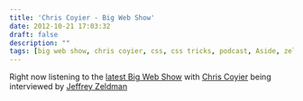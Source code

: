 ```yaml
---
title: 'Chris Coyier - Big Web Show'
date: 2012-10-21 17:03:32
draft: false
description: ""
tags: [big web show, chris coyier, css, css tricks, podcast, Aside, zeldman]
---
```


Right now listening to the [latest Big Web Show](http://5by5.tv/bigwebshow/74) with [Chris Coyier](http://css-tricks.com/) being interviewed by [Jeffrey Zeldman](http://www.zeldman.com/)